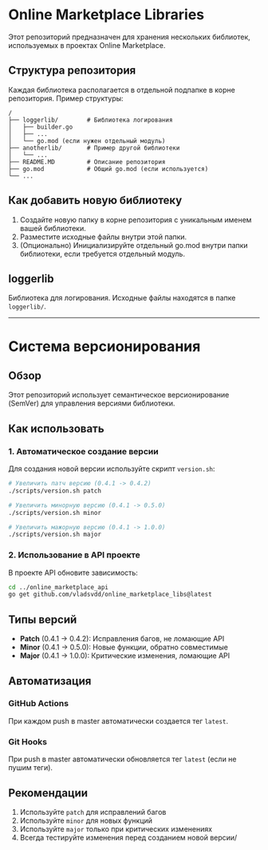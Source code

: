 # Online Marketplace Libraries

Этот репозиторий предназначен для хранения нескольких библиотек, используемых в проектах Online Marketplace.

## Структура репозитория

Каждая библиотека располагается в отдельной подпапке в корне репозитория. Пример структуры:

```
/
├── loggerlib/        # Библиотека логирования
│   ├── builder.go
│   ├── ...
│   └── go.mod (если нужен отдельный модуль)
├── anotherlib/       # Пример другой библиотеки
│   └── ...
├── README.MD         # Описание репозитория
├── go.mod            # Общий go.mod (если используется)
└── ...
```

## Как добавить новую библиотеку
1. Создайте новую папку в корне репозитория с уникальным именем вашей библиотеки.
2. Разместите исходные файлы внутри этой папки.
3. (Опционально) Инициализируйте отдельный go.mod внутри папки библиотеки, если требуется отдельный модуль.

## loggerlib
Библиотека для логирования. Исходные файлы находятся в папке `loggerlib/`.

---

# Система версионирования

## Обзор

Этот репозиторий использует семантическое версионирование (SemVer) для управления версиями библиотеки.

## Как использовать

### 1. Автоматическое создание версии

Для создания новой версии используйте скрипт `version.sh`:

```bash
# Увеличить патч версию (0.4.1 -> 0.4.2)
./scripts/version.sh patch

# Увеличить минорную версию (0.4.1 -> 0.5.0)
./scripts/version.sh minor

# Увеличить мажорную версию (0.4.1 -> 1.0.0)
./scripts/version.sh major
```

### 2. Использование в API проекте

В проекте API обновите зависимость:

```bash
cd ../online_marketplace_api
go get github.com/vladsvdd/online_marketplace_libs@latest
```

## Типы версий

- **Patch** (0.4.1 -> 0.4.2): Исправления багов, не ломающие API
- **Minor** (0.4.1 -> 0.5.0): Новые функции, обратно совместимые
- **Major** (0.4.1 -> 1.0.0): Критические изменения, ломающие API

## Автоматизация

### GitHub Actions

При каждом push в master автоматически создается тег `latest`.

### Git Hooks

При push в master автоматически обновляется тег `latest` (если не пушим теги).

## Рекомендации

1. Используйте `patch` для исправлений багов
2. Используйте `minor` для новых функций
3. Используйте `major` только при критических изменениях
4. Всегда тестируйте изменения перед созданием новой версии/
